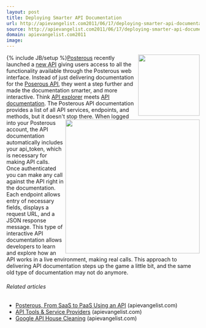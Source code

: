 ```yaml
---
layout: post
title: Deploying Smarter API Documentation
url: http://apievangelist.com2011/06/17/deploying-smarter-api-documentation/
source: http://apievangelist.com2011/06/17/deploying-smarter-api-documentation/
domain: apievangelist.com2011
image: 
---
```

{% include JB/setup %}<a title="Posterous" href="http://www.posterous.com"><img src="http://kinlane-productions.s3.amazonaws.com/posterous/posterous-logo.jpg"  width="160" align="right" /></a><a title="Posterous" href="http://www.posterous.com">Posterous</a> recently launched a <a title="new API" href="http://blog.apievangelist.com/2011/06/10/posterous-from-saas-to-paas-using-an-api/">new API</a> giving users access to all the functionality available through the Posterous web interface.
Instead of just delivering documentation for the <a title="Posterous API" href="http://posterous.com/api">Poserous API</a>, they went a step further and made the documentation smarter, and more interactive.
Think <a title="API Explorer" href="http://www.apievangelist.com/ecosystem-building-blocks-detail.php?Building_Block_ID=209">API explorer</a> meets <a title="API Documentation" href="http://www.apievangelist.com/ecosystem-building-blocks-detail.php?Building_Block_ID=120">API documentation</a>. The Posterous API documentation provides a list of all API services, endpoints, and methods, but it doesn't stop there.
<img src="http://kinlane-productions.s3.amazonaws.com/posterous/posterous-api-make-request.png"  width="350" align="right" />When logged into your Posterous account, the API documentation automatically includes your api_token, which is necessary for making API calls.
Once authenticated you can make any call against the API right in the documentation. Each endpoint allows entry of necessary fields, displays a request URL, and a JSON response message.
This type of interactive API documentation allows developers to learn and explore how an API works in a live environment, making real calls.
This approach to delivering API documentation steps up the game a little bit, and the same old type of documentation may not do anymore.
<h6 class="zemanta-related-title c2">
     Related articles
</h6>
<ul class="zemanta-article-ul">
     <li class="zemanta-article-ul-li">
          <a href="http://blog.apievangelist.com/2011/06/10/posterous-from-saas-to-paas-using-an-api/">Posterous, From SaaS to PaaS Using an API</a> (apievangelist.com)
     </li>
     <li class="zemanta-article-ul-li">
          <a href="http://blog.apievangelist.com/2011/06/13/api-tools-service-providers/">API Tools &amp; Service Providers</a> (apievangelist.com)
     </li>
     <li class="zemanta-article-ul-li">
          <a href="http://blog.apievangelist.com/2011/05/27/google-api-house-cleaning/">Google API House Cleaning</a> (apievangelist.com)
     </li>
</ul>
